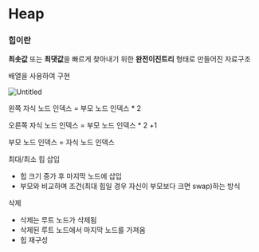 # Heap

### 힙이란

**최솟값** 또는 **최댓값**을 빠르게 찾아내기 위한 **완전이진트리** 형태로 만들어진 자료구조

배열을 사용하여 구현

![Untitled](https://user-images.githubusercontent.com/55469012/159917767-d3b35961-3160-49a8-a440-4743e4d6d56f.png)


왼쪽 자식 노드 인덱스 = 부모 노드 인덱스 * 2

오른쪽 자식 노드 인덱스 = 부모 노드 인덱스 * 2 +1

부모 노드 인덱스 = 자식 노드 인덱스 

최대/최소 힙 삽입 

- 힙 크기 증가 후 마지막 노드에 삽입
- 부모와 비교하며 조건(최대 힙일 경우 자신이 부모보다 크면 swap)하는 방식

삭제

- 삭제는 루트 노드가 삭제됨
- 삭제된 루트 노드에서 마지막 노드를 가져옴
- 힙 재구성